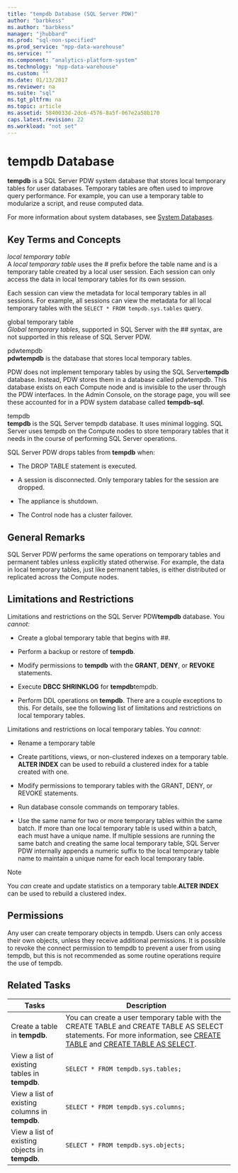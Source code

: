 ```yaml
---
title: "tempdb Database (SQL Server PDW)"
author: "barbkess" 
ms.author: "barbkess"
manager: "jhubbard"	  
ms.prod: "sql-non-specified"
ms.prod_service: "mpp-data-warehouse"
ms.service: ""
ms.component: "analytics-platform-system"
ms.technology: "mpp-data-warehouse"
ms.custom: ""
ms.date: 01/13/2017
ms.reviewer: na
ms.suite: "sql"
ms.tgt_pltfrm: na
ms.topic: article
ms.assetid: 5840033d-2dc6-4576-8a5f-067e2a58b170
caps.latest.revision: 22
ms.workload: "not set"
---
```

# tempdb Database
**tempdb** is a SQL Server PDW system database that stores local temporary tables for user databases. Temporary tables are often used to improve query performance. For example, you can use a temporary table to modularize a script, and reuse computed data.  
  
For more information about system databases, see [System Databases](system-databases.md).  
  
## <a name="Basics"></a>Key Terms and Concepts  
*local temporary table*  
A *local temporary table* uses the # prefix before the table name and is a temporary table created by a local user session. Each session can only access the data in local temporary tables for its own session.  
  
Each session can view the metadata for local temporary tables in all sessions. For example, all sessions can view the metadata for all local temporary tables with the `SELECT * FROM tempdb.sys.tables` query.  
  
global temporary table  
*Global temporary tables*, supported in SQL Server with the ## syntax, are not supported in this release of SQL Server PDW.  
  
pdwtempdb  
**pdwtempdb** is the database that stores local temporary tables.  
  
PDW does not implement temporary tables by using the SQL Server**tempdb** database. Instead, PDW stores them in a database called pdwtempdb. This database exists on each Compute node and is invisible to the user through the PDW interfaces. In the Admin Console, on the storage page, you will see these accounted for in a PDW system database called **tempdb-sql**.  
  
tempdb  
**tempdb** is the SQL Server tempdb database. It uses minimal logging. SQL Server uses tempdb on the Compute nodes to store temporary tables that it needs in the course of performing SQL Server operations.  
  
SQL Server PDW drops tables from **tempdb** when:  
  
-   The DROP TABLE statement is executed.  
  
-   A session is disconnected. Only temporary tables for the session are dropped.  
  
-   The appliance is shutdown.  
  
-   The Control node has a cluster failover.  
  
## General Remarks  
SQL Server PDW performs the same operations on temporary tables and permanent tables unless explicitly stated otherwise. For example, the data in local temporary tables, just like permanent tables, is either distributed or replicated across the Compute nodes.  
  
## <a name="LimitationsRestrictions"></a>Limitations and Restrictions  
Limitations and restrictions on the SQL Server PDW**tempdb** database. You *cannot:*  
  
-   Create a global temporary table that begins with ##.  
  
-   Perform a backup or restore of **tempdb**.  
  
-   Modify permissions to **tempdb** with the **GRANT**, **DENY**, or **REVOKE** statements.  
  
-   Execute **DBCC SHRINKLOG** for **tempdb**tempdb.  
  
-   Perform DDL operations on **tempdb**. There are a couple exceptions to this. For details, see the following list of limitations and restrictions on local temporary tables.  
  
Limitations and restrictions on local temporary tables. You *cannot:*  
  
-   Rename a temporary table  
  
-   Create partitions, views, or non-clustered indexes on a temporary table. **ALTER INDEX** can be used to rebuild a clustered index for a table created with one.  
  
-   Modify permissions to temporary tables with the GRANT, DENY, or REVOKE statements.  
  
-   Run database console commands on temporary tables.  
  
-   Use the same name for two or more temporary tables within the same batch. If more than one local temporary table is used within a batch, each must have a unique name. If multiple sessions are running the same batch and creating the same local temporary table, SQL Server PDW internally appends a numeric suffix to the local temporary table name to maintain a unique name for each local temporary table.  
  
> [!NOTE]  
> You *can* create and update statistics on a temporary table.**ALTER INDEX** can be used to rebuild a clustered index.  
  
## Permissions  
Any user can create temporary objects in tempdb. Users can only access their own objects, unless they receive additional permissions. It is possible to revoke the connect permission to tempdb to prevent a user from using tempdb, but this is not recommended as some routine operations require the use of tempdb.  
  
## <a name="RelatedTasks"></a>Related Tasks  
  
|Tasks|Description|  
|---------|---------------|  
|Create a table in **tempdb**.|You can create a user temporary table with the CREATE TABLE and CREATE TABLE AS SELECT statements. For more information, see [CREATE TABLE](../t-sql/statements/create-table-azure-sql-data-warehouse.md) and [CREATE TABLE AS SELECT](../t-sql/statements/create-table-as-select-azure-sql-data-warehouse.md).|  
|View a list of existing tables in **tempdb**.|`SELECT * FROM tempdb.sys.tables;`|  
|View a list of existing columns in **tempdb**.|`SELECT * FROM tempdb.sys.columns;`|  
|View a list of existing objects in **tempdb**.|`SELECT * FROM tempdb.sys.objects;`|  
  
<!-- MISSING LINKS 
## See Also  
[Common Metadata Query Examples &#40;SQL Server PDW&#41;](../sqlpdw/common-metadata-query-examples-sql-server-pdw.md)  
-->
  
